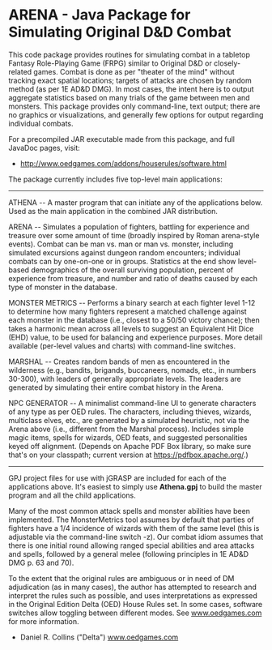 ARENA - Java Package for Simulating Original D&D Combat
========================================================

This code package provides routines for simulating combat in
a tabletop Fantasy Role-Playing Game (FRPG) similar to Original D&D
or closely-related games. Combat is done as per "theater of the mind"
without tracking exact spatial locations; targets of attacks
are chosen by random method (as per 1E AD&D DMG). 
In most cases, the intent here is to output aggregate statistics based on 
many trials of the game between men and monsters. This package provides only 
command-line, text output; there are no graphics or visualizations, 
and generally few options for output regarding individual combats. 

For a precompiled JAR executable made from this package, and full 
JavaDoc pages, visit:

- http://www.oedgames.com/addons/houserules/software.html

The package currently includes five top-level main applications:

-----------------------------------------------------------------

ATHENA -- A master program that can initiate any of the applications below. 
Used as the main application in the combined JAR distribution.

ARENA -- Simulates a population of fighters, battling for
experience and treasure over some amount of time (broadly inspired by 
Roman arena-style events). Combat can be man vs. man or man vs.
monster, including simulated excursions against dungeon random 
encounters; individual combats can by one-on-one or in groups. Statistics
at the end show level-based demographics of the overall surviving population,
percent of experience from treasure, and number and ratio of deaths
caused by each type of monster in the database. 

MONSTER METRICS -- Performs a binary search at each fighter level 1-12
to determine how many fighters represent a matched challenge against
each monster in the database (i.e., closest to a 50/50 victory chance); 
then takes a harmonic mean across all levels to suggest an
Equivalent Hit Dice (EHD) value, to be used for balancing and
experience purposes. More detail available (per-level values and charts)
with command-line switches.

MARSHAL -- Creates random bands of men as encountered in the wilderness
(e.g., bandits, brigands, buccaneers, nomads, etc., in numbers 30-300),
with leaders of generally appropriate levels. The leaders are generated
by simulating their entire combat history in the Arena. 

NPC GENERATOR -- A minimalist command-line UI to generate characters
of any type as per OED rules. The characters, including thieves, wizards,
multiclass elves, etc., are generated by a simulated heuristic, not via
the Arena above (i.e., different from the Marshal process). Includes
simple magic items, spells for wizards, OED feats, and suggested
personalities keyed off alignment. (Depends on Apache PDF Box library, 
so make sure that's on your classpath; current version at 
https://pdfbox.apache.org/.)

-----------------------------------------------------------------

GPJ project files for use with jGRASP are included for each of the
applications above. It's easiest to simply use **Athena.gpj** to build the master 
program and all the child applications. 

Many of the most common attack spells and monster abilities have been implemented.
The MonsterMetrics tool assumes by default that parties of fighters have a 1/4
incidence of wizards with them of the same level (this is adjustable via the
command-line switch -z). Our combat idiom assumes that there is one initial round
allowing ranged special abilities and area attacks and spells, followed by a general 
melee (following principles in 1E AD&D DMG p. 63 and 70). 

To the extent that the original rules are ambiguous or in need of DM
adjudication (as in many cases), the author has attempted to research 
and interpret the rules such as possible, and uses interpretations
as expressed in the Original Edition Delta (OED) House Rules set. In some
cases, software switches allow toggling between different modes. See
www.oedgames.com for more information. 

- Daniel R. Collins ("Delta")
www.oedgames.com
